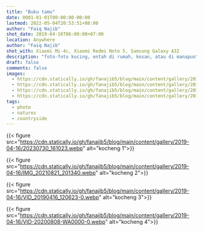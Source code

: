 ```yaml
---
title: "Buku tamu"
date: 0001-01-01T00:00:00-00:00
lastmod: 2022-05-04T20:53:51+08:00
author: "Faiq Najib"
shot_date: 2019-04-16T06:00:00+07:00
location: Anywhere
author: "Faiq Najib"
shot_with: Xiaomi Mi-4c, Xiaomi Redmi Note 5, Samsung Galaxy A32
description: "foto-foto kucing, entah di rumah, kosan, atau di manapun"
draft: false
comments: false
images:
  - https://cdn.statically.io/gh/fanajib5/blog/main/content/gallery/2019-04-16/20230730_161023__thumbnail.webp
  - https://cdn.statically.io/gh/fanajib5/blog/main/content/gallery/2019-04-16/IMG_20210821_201340__thumbnail.webp
  - https://cdn.statically.io/gh/fanajib5/blog/main/content/gallery/2019-04-16/VID_20190416_120623-0__thumbnail.webp
  - https://cdn.statically.io/gh/fanajib5/blog/main/content/gallery/2019-04-16/VID-20200808-WA0000-0__thumbnail.webp
tags:
  - photo
  - natures
  - countryside
---
```


{{< figure src="https://cdn.statically.io/gh/fanajib5/blog/main/content/gallery/2019-04-16/20230730_161023.webp" alt="kocheng 1">}}

{{< figure src="https://cdn.statically.io/gh/fanajib5/blog/main/content/gallery/2019-04-16/IMG_20210821_201340.webp" alt="kocheng 2">}}

{{< figure src="https://cdn.statically.io/gh/fanajib5/blog/main/content/gallery/2019-04-16/VID_20190416_120623-0.webp" alt="kocheng 3">}}

{{< figure src="https://cdn.statically.io/gh/fanajib5/blog/main/content/gallery/2019-04-16/VID-20200808-WA0000-0.webp" alt="kocheng 4">}}
